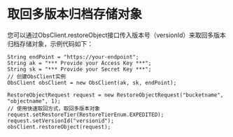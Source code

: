 # 取回多版本归档存储对象<a name="ZH-CN_TOPIC_0142815520"></a>

您可以通过ObsClient.restoreObject接口传入版本号（versionId）来取回多版本归档存储对象，示例代码如下：

```
String endPoint = "https://your-endpoint";
String ak = "*** Provide your Access Key ***";
String sk = "*** Provide your Secret Key ***";
// 创建ObsClient实例
ObsClient obsClient = new ObsClient(ak, sk, endPoint);

RestoreObjectRequest request = new RestoreObjectRequest("bucketname", "objectname", 1);
// 使用快速取回方式，取回多版本对象
request.setRestoreTier(RestoreTierEnum.EXPEDITED);
request.setVersionId("versionid");
obsClient.restoreObject(request);
```

